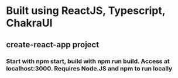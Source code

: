 # Built using ReactJS, Typescript, ChakraUI
## create-react-app project
### Start with npm start, build with npm run build. Access at localhost:3000. Requires Node.JS and npm to run locally
